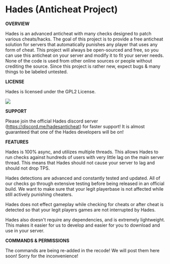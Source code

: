 # Hades (Anticheat Project)

**OVERVIEW**

Hades is an advanced anticheat with many checks designed to patch various cheats/hacks. The goal of this project is to provide a free anticheat solution for servers that automatically punishes any player that uses any form of cheat. This project will always be open-sourced and free, so you can use this anticheat on your server and modify it to fit your server needs. None of the code is used from other online sources or people without crediting the source. Since this project is rather new, expect bugs & many things to be labeled untested.

**LICENSE**

Hades is licensed under the GPL2 License.

[![](https://img.shields.io/badge/License-GPLv2-blue.svg)](https://www.gnu.org/licenses/gpl-2.0)

**SUPPORT**

Please join the official Hades discord server (https://discord.me/hadesanticheat) for faster support! It is almost guaranteed that one of the Hades developers will be on!

**FEATURES**

Hades is 100% async, and utilizes multiple threads. This allows Hades to run checks against hundreds of users with very little lag on the main server thread. This means that Hades should not cause your server to lag and should not drop TPS.

Hades detections are advanced and constantly tested and updated. All of our checks go through extensive testing before being released in an official build. We want to make sure that your legit playerbase is not affected while still actively punishing cheaters.

Hades does not effect gameplay while checking for cheats or after cheat is detected so that your legit players games are not interrupted by Hades.

Hades also doesn't require any dependencies, and is extremely lightweight. This makes it easier for us to develop and easier for you to download and use in your server.

**COMMANDS & PERMISSIONS**

The commands are being re-added in the recode! We will post them here soon! Sorry for the inconvenience!
